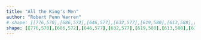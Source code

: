 ```yaml
---
title: "All the King's Men"
author: "Robert Penn Warren"
# shape: [[776,570],[686,572],[646,577],[632,577],[619,580],[613,588],[613,612],[617,647],[617,667],[621,720],[621,755],[625,819],[625,842],[627,856],[627,886],[629,895],[627,957],[630,968],[631,987],[634,1001],[635,1065],[637,1084],[639,1144],[641,1157],[641,1193],[644,1217],[646,1278],[651,1331],[650,1361],[652,1369],[652,1384],[654,1391],[655,1407],[658,1491],[662,1542],[665,1636],[670,1706],[671,1757],[675,1778],[681,1784],[689,1786],[748,1786],[778,1784],[798,1780],[829,1778],[851,1772],[869,1760],[889,1741],[894,1738],[910,1721],[936,1699],[956,1677],[961,1674],[979,1655],[983,1653],[1005,1630],[1019,1618],[1022,1611],[1020,1586],[1016,1568],[1001,1561],[995,1555],[992,1549],[993,1534],[989,1526],[989,1513],[982,1502],[984,1488],[980,1470],[975,1460],[975,1457],[980,1449],[979,1441],[977,1437],[973,1434],[962,1436],[959,1433],[958,1425],[953,1416],[953,1413],[959,1405],[959,1401],[950,1383],[941,1385],[937,1381],[931,1369],[930,1358],[928,1353],[919,1341],[917,1333],[917,1324],[922,1317],[922,1313],[916,1302],[912,1284],[915,1272],[911,1253],[913,1217],[912,1193],[914,1185],[912,1171],[912,1150],[906,1125],[905,1105],[901,1095],[900,1061],[896,1043],[895,1023],[890,1008],[889,988],[885,967],[885,949],[882,934],[883,918],[878,889],[878,886],[884,874],[884,863],[881,859],[877,839],[873,830],[873,797],[867,756],[869,748],[869,732],[866,720],[866,708],[861,678],[858,594],[856,581],[852,575],[843,571],[826,570]]
shape: [[776,570],[686,572],[646,577],[632,577],[619,580],[613,588],[634,1001],[637,1084],[641,1193],[665,1636],[670,1706],[671,1757],[675,1778],[681,1784],[689,1786],[748,1786],[778,1784],[798,1780],[829,1778],[851,1772],[869,1760],[889,1741],[894,1738],[910,1721],[936,1699],[956,1677],[961,1674],[979,1655],[983,1653],[1005,1630],[1019,1618],[1022,1611],[843,571],[826,570]]
---
```


